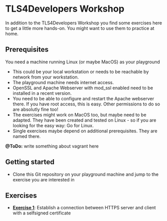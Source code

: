 # TLS4Developers Workshop

In addition to the TLS4Developers Workshop you find some exercises here to get a little more hands-on.
You might want to use them to practice at home.

## Prerequisites

You need a machine running Linux (or maybe MacOS) as your playground

   * This could be your local workstation or needs to be reachable by network from your workstation.
   * The playground machine needs internet access.
   * OpenSSL and Apache Webserver with mod_ssl enabled need to be installed in a recent version.
   * You need to be able to configure and restart the Apache webserver there. If you have root access, this is easy. Other permissions to do so are absolutly fine too!
   * The exercises might work on MacOS too, but maybe need to be adapted. They have been created and tested on Linux - so if you are looking for the easy way: Go for Linux.
   * Single exercises maybe depend on additional prerequisites. They are named there.

__@ToDo:__ write something about vagrant here

## Getting started

   * Clone this Git repository on your playground machine and jump to the exercise you are interested in

## Exercises

   * [__Exercise 1__](exercises/1/):
     Establish a connection between HTTPS server and client with a selfsigned certificate
